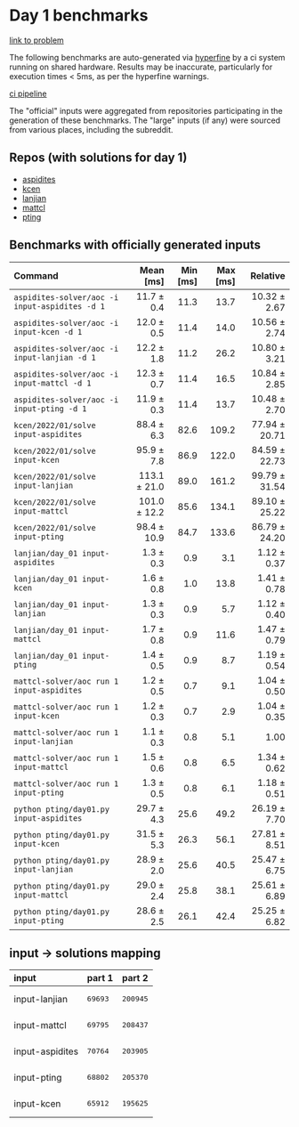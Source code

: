 # Day 1 benchmarks

[link to problem](http://adventofcode.com/2022/day/1)

The following benchmarks are auto-generated via [hyperfine](https://github.com/sharkdp/hyperfine) by a ci system running on shared hardware. Results may be inaccurate, particularly for execution times < 5ms, as per the hyperfine warnings.

[ci pipeline](http://ci.papercode.net:8080/teams/aoc2022/pipelines/aoc-compare-2022)

The "official" inputs were aggregated from repositories participating in the generation of these benchmarks. The "large" inputs (if any) were sourced from various places, including the subreddit.

## Repos (with solutions for day 1)


- [aspidites](https://github.com/aspidites/aoc2022)
- [kcen](https://github.com/kcen/AdventOfCode)
- [lanjian](https://github.com/LanJian/aoc-2022)
- [mattcl](https://github.com/mattcl/aoc2022)
- [pting](https://github.com/pting/aoc2022)

## Benchmarks with officially generated inputs
| Command | Mean [ms] | Min [ms] | Max [ms] | Relative |
|:---|---:|---:|---:|---:|
| `aspidites-solver/aoc -i input-aspidites -d 1` | 11.7 ± 0.4 | 11.3 | 13.7 | 10.32 ± 2.67 |
| `aspidites-solver/aoc -i input-kcen -d 1` | 12.0 ± 0.5 | 11.4 | 14.0 | 10.56 ± 2.74 |
| `aspidites-solver/aoc -i input-lanjian -d 1` | 12.2 ± 1.8 | 11.2 | 26.2 | 10.80 ± 3.21 |
| `aspidites-solver/aoc -i input-mattcl -d 1` | 12.3 ± 0.7 | 11.4 | 16.5 | 10.84 ± 2.85 |
| `aspidites-solver/aoc -i input-pting -d 1` | 11.9 ± 0.3 | 11.4 | 13.7 | 10.48 ± 2.70 |
| `kcen/2022/01/solve input-aspidites` | 88.4 ± 6.3 | 82.6 | 109.2 | 77.94 ± 20.71 |
| `kcen/2022/01/solve input-kcen` | 95.9 ± 7.8 | 86.9 | 122.0 | 84.59 ± 22.73 |
| `kcen/2022/01/solve input-lanjian` | 113.1 ± 21.0 | 89.0 | 161.2 | 99.79 ± 31.54 |
| `kcen/2022/01/solve input-mattcl` | 101.0 ± 12.2 | 85.6 | 134.1 | 89.10 ± 25.22 |
| `kcen/2022/01/solve input-pting` | 98.4 ± 10.9 | 84.7 | 133.6 | 86.79 ± 24.20 |
| `lanjian/day_01 input-aspidites` | 1.3 ± 0.3 | 0.9 | 3.1 | 1.12 ± 0.37 |
| `lanjian/day_01 input-kcen` | 1.6 ± 0.8 | 1.0 | 13.8 | 1.41 ± 0.78 |
| `lanjian/day_01 input-lanjian` | 1.3 ± 0.3 | 0.9 | 5.7 | 1.12 ± 0.40 |
| `lanjian/day_01 input-mattcl` | 1.7 ± 0.8 | 0.9 | 11.6 | 1.47 ± 0.79 |
| `lanjian/day_01 input-pting` | 1.4 ± 0.5 | 0.9 | 8.7 | 1.19 ± 0.54 |
| `mattcl-solver/aoc run 1 input-aspidites` | 1.2 ± 0.5 | 0.7 | 9.1 | 1.04 ± 0.50 |
| `mattcl-solver/aoc run 1 input-kcen` | 1.2 ± 0.3 | 0.7 | 2.9 | 1.04 ± 0.35 |
| `mattcl-solver/aoc run 1 input-lanjian` | 1.1 ± 0.3 | 0.8 | 5.1 | 1.00 |
| `mattcl-solver/aoc run 1 input-mattcl` | 1.5 ± 0.6 | 0.8 | 6.5 | 1.34 ± 0.62 |
| `mattcl-solver/aoc run 1 input-pting` | 1.3 ± 0.5 | 0.8 | 6.1 | 1.18 ± 0.51 |
| `python pting/day01.py input-aspidites` | 29.7 ± 4.3 | 25.6 | 49.2 | 26.19 ± 7.70 |
| `python pting/day01.py input-kcen` | 31.5 ± 5.3 | 26.3 | 56.1 | 27.81 ± 8.51 |
| `python pting/day01.py input-lanjian` | 28.9 ± 2.0 | 25.6 | 40.5 | 25.47 ± 6.75 |
| `python pting/day01.py input-mattcl` | 29.0 ± 2.4 | 25.8 | 38.1 | 25.61 ± 6.89 |
| `python pting/day01.py input-pting` | 28.6 ± 2.5 | 26.1 | 42.4 | 25.25 ± 6.82 |

## input -> solutions mapping
|input|part 1|part 2|
|:---|:---|:---|
|input-lanjian|<pre>69693</pre>|<pre>200945</pre>|
|input-mattcl|<pre>69795</pre>|<pre>208437</pre>|
|input-aspidites|<pre>70764</pre>|<pre>203905</pre>|
|input-pting|<pre>68802</pre>|<pre>205370</pre>|
|input-kcen|<pre>65912</pre>|<pre>195625</pre>|
